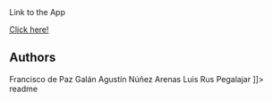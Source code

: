 <snippet>
  <content><![CDATA[
# ${1:Feel the Tweet}
A sentiment analisys tool for Twitter. Proyecto para la asignatura AISS, grupo 3 - 2.

## Link to the App
<a href="https://wwww.feelthetweet.appspot.com">Click here!</a>

## Authors
Francisco de Paz Galán
Agustín Núñez Arenas
Luis Rus Pegalajar
]]></content>
  <tabTrigger>readme</tabTrigger>
</snippet>